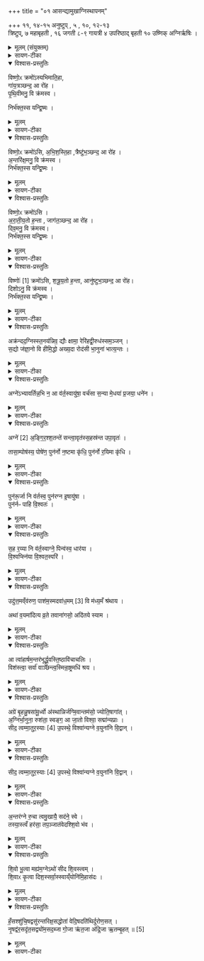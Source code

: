 +++
title = "०१ आसन्द्यामुखाग्निस्थापनम्"

+++
११, १४-१५ अनुष्टुप् ,
५ , १०, १२-१३  
त्रिष्टुप्,
७ महाबृहती ,
१६ जगती
८-९ गायत्री
४ उपरिष्ठाद् बृहती
१० उष्णिक्
अग्निर्ऋषिः ।
<details><summary>मूलम् (संयुक्तम्)</summary>

विष्णो॒ᳵ क्रमो॑ऽस्यभिमाति॒हा गा॑य॒त्रञ्छन्द॒ आ रो॑ह पृथि॒वीमनु॒ वि क्र॑मस्व॒ निर्भ॑क्त॒स्स यन्द्वि॒ष्मो विष्णो॒ᳵ क्रमो॑ऽस्यभिशस्ति॒हा त्रैष्टु॑भ॒ञ्छन्द॒ आ रो॑हा॒न्तरि॑क्ष॒मनु॒ वि क्र॑मस्व॒ निर्भ॑क्त॒स्स यन्द्वि॒ष्मो विष्णो॒ᳵ क्रमो॑ऽस्यरातीय॒तो ह॒न्ता जाग॑त॒ञ्छन्द॒ आ रो॑ह॒ दिव॒मनु॒ वि क्र॑मस्व॒ निर्भ॑क्त॒स्स यन्द्वि॒ष्मो विष्णोः॑ [1]  क्रमो॑ऽसि शत्रूय॒तो ह॒न्तानु॑ष्टुभ॒ञ्छन्द॒ आ रो॑ह॒ दिशोऽनु॒ वि क्र॑मस्व॒ निर्भ॑क्त॒स्स यन्द्वि॒ष्मः ।  
</details>


<details><summary>सायण-टीका</summary>

तत्र प्रथमोऽनुवाकः।  
यस्य निःश्वसितं वेदा यो वेदेभ्योऽखिलं जगत् ।  
निर्ममे तमहं वन्दे विद्यातीर्थमहेश्वरम् ॥  
१ ॥  
आद्यप्रपाठके ह्युख्यो योऽग्निः सोऽयं प्रपञ्चितः ।  
प्रपाठके द्वितीये तु स्याद्देवयजनग्रहः ॥  
२ ॥  
चयनार्थस्तत्र चानुवाका एकादशेरिताः ।  
आसन्द्यां स्थापनं वात्सप्रसूक्तेन ह्युपस्थितिः ॥  
३ ॥
* उखाग्नेर्नयनं गार्हपत्याग्निचयनं भुवः ।  
  कर्षणं चौषधावापो लोष्टक्षेपादिकं तथा ॥  
४  ॥  
  रुक्मादेरुपधानं स्वयमातृण्णादिकस्य च।  
  निधानं पशुशीर्षाणां याज्या अर्था उदीरिताः ॥  
५ ॥  
  तत्र प्रथमानुवाक आसन्द्यामुखाग्निस्थापनं प्रतिपाद्यते।
</details>

<details open><summary>विश्वास-प्रस्तुतिः</summary>

विष्णो॒ᳵ क्रमो॑ऽस्यभिमाति॒हा,  
गा॑य॒त्रञ्छन्द॒ आ रो॑ह  ।  
पृ॒थि॒वीमनु॒ वि क्र॑मस्व  ।  

निर्भ॑क्त॒स्स यन्द्वि॒ष्मः ।  
</details>

<details><summary>मूलम्</summary>

विष्णो॒ᳵ क्रमो॑ऽस्यभिमाति॒हा,  
गा॑य॒त्रञ्छन्द॒ आ रो॑ह  ।  
पृ॒थि॒वीमनु॒ वि क्र॑मस्व  ।  

निर्भ॑क्त॒स्स यन्द्वि॒ष्मः ।  
</details>

<details><summary>सायण-टीका</summary>

कल्पः—“ उपरि नाभेर्धारयमाणो विष्णोः क्रमोऽसीति चतुरो विष्णुक्रमा ञ्प्राचः क्रामति ’  इति।  
पाठस्तु— विष्णोः क्रमोऽसीति।  
यज्ञप्रयोगं कृत्स्नं व्याप्नोतीति विष्णुर्यजमानः ।  
यद्वा विष्णुना परमेश्वरेणाभेदोपचारं कृत्प्रा विष्णुरित्युच्यते ।  
हे प्रथमपादविन्यास त्वं विष्णो-रभिमातिहा पापघाती क्रमोऽसि।  
पाप्मा वा अभिमातिरिति श्रुत्यन्तरम् ।  
तादृशस्त्वं गायत्रं छन्द आरोहानुग्राहकत्वेन स्वी कुरु।   

ततः पृथिवीमनु विक्रमस्व प्रदेवतारूपमिमं प्रदेशं विशेषेण प्राप्नुहि ।  
यमभिमातिं वयं द्विष्मः सोऽयं निर्भक्तोऽस्मात्प्रदेशान्निः-सारितः ।  
एवमुत्तरेष्वपि योज्यम् ।   
</details>

<details open><summary>विश्वास-प्रस्तुतिः</summary>

विष्णो॒ᳵ क्रमो॑ऽसि,  अ॒भि॒श॒स्ति॒हा ,त्रैष्टु॑भ॒ञ्छन्द॒ आ रो॑ह  ।  
अ॒न्तरि॑क्ष॒मनु॒ वि क्र॑मस्व  ।  
निर्भ॑क्त॒स्स यन्द्वि॒ष्मः  ।  
</details>

<details><summary>मूलम्</summary>

विष्णो॒ᳵ क्रमो॑ऽसि,  अ॒भि॒श॒स्ति॒हा ,त्रैष्टु॑भ॒ञ्छन्द॒ आ रो॑ह  ।  
अ॒न्तरि॑क्ष॒मनु॒ वि क्र॑मस्व  ।  
निर्भ॑क्त॒स्स यन्द्वि॒ष्मः  ।  
</details>

<details><summary>सायण-टीका</summary>

अभिशस्तिहा मिथ्यापवादघाति ।
</details>

<details open><summary>विश्वास-प्रस्तुतिः</summary>

विष्णो॒ᳵ क्रमो॑ऽसि ।  
अ॒रा॒ती॒य॒तो ह॒न्ता , जाग॑त॒ञ्छन्द॒ आ रो॑ह ।  
दिव॒मनु॒ वि क्र॑मस्व।  
निर्भ॑क्त॒स्स यन्द्वि॒ष्मः ।
</details>

<details><summary>मूलम्</summary>

विष्णो॒ᳵ क्रमो॑ऽसि ।  
अ॒रा॒ती॒य॒तो ह॒न्ता , जाग॑त॒ञ्छन्द॒ आ रो॑ह ।  
दिव॒मनु॒ वि क्र॑मस्व।  
निर्भ॑क्त॒स्स यन्द्वि॒ष्मः ।
</details>

<details><summary>सायण-टीका</summary>

अरातिरवश्यदात यस्य दानाभावस्तमात्मन इच्छतीत्यरातीयंस्तस्य हन्ता विनाशकः।
</details>

<details open><summary>विश्वास-प्रस्तुतिः</summary>

विष्णोः॑ [1]  क्रमो॑ऽसि,
श॒त्रू॒य॒तो ह॒न्ता,  आनु॑ष्टुभ॒ञ्छन्द॒ आ रो॑ह।  
दिशोऽनु॒ वि क्र॑मस्व ।  
निर्भ॑क्त॒स्स यन्द्वि॒ष्मः ।  
</details>

<details><summary>मूलम्</summary>

विष्णोः॑ [1]  क्रमो॑ऽसि,
श॒त्रू॒य॒तो ह॒न्ता,  आनु॑ष्टुभ॒ञ्छन्द॒ आ रो॑ह।  
दिशोऽनु॒ वि क्र॑मस्व ।  
निर्भ॑क्त॒स्स यन्द्वि॒ष्मः ।  
</details>

<details><summary>सायण-टीका</summary>

प्रहारेण हन्तृत्वं शत्रुत्वं तदिच्छतीति शत्रू  *उखाग्नेश्चयनमिति ख, पुस्तके टिप्पन्यां पाठः ।  
१८६१ यंस्तस्य हन्ता विनाशकः।  
अत्र सर्वत्र यजमानः स्वात्मानं विष्णुत्वेन भावयेत् चतुर्णो प्रक्रमाणां प्रदेशान्पृथिव्यादिलोकरूपत्वेन भावयेत् ।  
गायत्रादिच्छन्दोभिमानिदेवतास्तेषां प्रक्रमाणामनुग्राहिकाः ।  
एतैर्मन्त्रैः साध्यान्विष्णुक्रमान्विधत्ते— “विष्णुमुखा वै देवाश्छन्दोभिरिमाल्ँलोकाननपजय्यमभ्यजयन्यद्विय्णुक्रमान्क्रमते विष्णुरेव भूत्वा यजमानश्छन्दोभिरिवल्ँलोकाननपजय्यपभि जयति विष्णोः क्रमोऽस्यभि-मातिहेत्याह गायत्री वै पृथिवी त्रैष्टुभमन्तरिक्षं जागती द्यौरानुष्टुभीर्दिशश्छन्दोभिरेवे-माल्ँ लेकान्यथापूर्वमामि जयति” (सं. का. ५ प्र. २ अ. १) इति।  
देवाः पूर्वं स्वेषु विष्णुमेव मुख्यं कृत्वा छन्दोभिमानिदेवैः सहिता अनपजय्यमन्यै-र्जेतुं यथा न शक्यते तथेमल्ँ लोकानभ्यजयन् ।  
अतो यजमानो विष्णुक्रमस्तथा जयति ।   गायत्रादिच्छन्दोदेवायां पृथिव्यादिलोकस्वामित्वेन तैः सह लोकानां जेतुं शक्यतया मन्त्रेषु गायत्रं छन्द आरोहेत्यादि पठितमित्यभिप्रायः ।
</details>

<details open><summary>विश्वास-प्रस्तुतिः</summary>

अक्र॑न्दद॒ग्निस्स्त॒नय॑न्निव॒ द्यौः क्षामा॒ रेरि॑हद्वी॒रुध॑स्सम॒ञ्जन् ।  
स॒द्यो ज॑ज्ञा॒नो वि हीमि॒द्धो अख्य॒दा रोद॑सी भा॒नुना॑ भात्य॒न्तः ।  
</details>

<details><summary>मूलम्</summary>

अक्र॑न्दद॒ग्निस्स्त॒नय॑न्निव॒ द्यौः क्षामा॒ रेरि॑हद्वी॒रुध॑स्सम॒ञ्जन् ।  
स॒द्यो ज॑ज्ञा॒नो वि हीमि॒द्धो अख्य॒दा रोद॑सी भा॒नुना॑ भात्य॒न्तः ।  
</details>

<details><summary>सायण-टीका</summary>

कल्पः—“अक्रन्ददग्निरित्येतामनुद्रुत्य” इति।   पाठस्तु— अक्रन्ददग्निरिति।   अयमग्निरक्रन्ददस्मदनिष्टनिवारणार्थं गर्जतु।   किमिव, स्तनय-न्निव द्यौः ।   यथा द्युलोकस्थो मेघः सस्यशोषभीतिनिवारणाय स्तनयति तद्वत् ।   किं कुर्वन् ।   क्षाम दाहकमस्माद्विरुद्धं रेरिहल्लेलिहानः, वीरुधः समञ्जन्पुष्पफलसमृद्धलताव-दस्मदनुकूलानि सम्यगमभिव्यञ्जयन् ।   हि यस्माज्जज्ञान उत्पद्यमानः सद्य ईं तदानीमे-वेद्धो दीप्तः सन्विविधं जगदख्यत्प्रख्यापयति ।   रोदसी द्यावापृथिव्यारेन्तर्भानुना रश्मिना स्वयमाभाति समन्तात्प्रकाशते ।  
एतस्य मन्त्रस्यानुवचनं विधत्ते— “प्रजापतिरग्निमसृजत सोऽस्मात्सृष्टः पराङैत्तमेतयाऽन्वैदक्रन्ददिति तया वै सोऽग्नेः प्रियं धामावारुन्ध यदेतामन्वाहाग्नेरवेतैया प्रिय घामाव रुन्धे” (सं. का. ५ प्र. २ अ. १) इति।  
स सृष्टोऽग्निरस्मात्प्रजापते पराङावृत्तिरहित ऐदगच्छत्।   अक्रन्ददित्येतयर्चा   १८६२ तमग्निमनुगम्य स प्रजापतिस्तयैवर्चाऽग्नेः प्रियं स्थानं प्राप्तवान् ।   अत एवास्या अनु-वचनमग्नेः प्रियस्य स्थानस्य संपादनाय भवति ।  
</details>

<details open><summary>विश्वास-प्रस्तुतिः</summary>

अग्ने॑ऽभ्यावर्तिन्न॒भि न॒ आ व॑र्त॒स्वायु॑षा॒ वर्च॑सा स॒न्या मे॒धया॑ प्र॒जया॒ धने॑न ।  
</details>

<details><summary>मूलम्</summary>

अग्ने॑ऽभ्यावर्तिन्न॒भि न॒ आ व॑र्त॒स्वायु॑षा॒ वर्च॑सा स॒न्या मे॒धया॑ प्र॒जया॒ धने॑न ।  
</details>

<details><summary>सायण-टीका</summary>

कल्पः—“अग्नेऽभ्यावर्तिन्निति चतसृभिः प्रदक्षिणमावर्तते”  तत्र प्रथमामाह— अग्नेऽभ्यावर्तिन्निति ।   आभिमुख्येनाऽऽवर्तितुं शीलमस्यास्तीत्याभ्यावर्ति, तादृश  हेऽग्न आयुरादिभिः सह नोऽस्मानभिलक्ष्बाऽऽवर्तस्व ।   आयुरपमृत्युरहितं वर्चः कान्ति-र्बलं वा, सनिर्धनदानं, मेधा श्रुतार्थधारणशक्तिः ।   प्रजा पुत्रादिः।   धनं सुवर्णम् ।   धन-शब्देन संपादयितब्यमुच्यते ।   सनिशब्देय संपादितस्या बन्धुभ्यः प्रदानशक्तिरुच्यते ।  
</details>

<details open><summary>विश्वास-प्रस्तुतिः</summary>

अग्ने॑ [2]  अ॒ङ्गि॒र॒श्श॒तन्ते॑ सन्त्वा॒वृत॑स्स॒हस्र॑न्त उपा॒वृतः॑ ।  

तासा॒म्पोष॑स्य॒ पोषे॑ण॒ पुन॑र्नो न॒ष्टमा कृ॑धि॒ पुन॑र्नो र॒यिमा कृ॑धि ।   
</details>

<details><summary>मूलम्</summary>

अग्ने॑ [2]  अ॒ङ्गि॒र॒श्श॒तन्ते॑ सन्त्वा॒वृत॑स्स॒हस्र॑न्त उपा॒वृतः॑ ।  

तासा॒म्पोष॑स्य॒ पोषे॑ण॒ पुन॑र्नो न॒ष्टमा कृ॑धि॒ पुन॑र्नो र॒यिमा कृ॑धि ।   
</details>

<details><summary>सायण-टीका</summary>

अथ द्वितीयामाह— अग्ने अङ्गिर इति ।   हेऽङ्गिरोऽङ्गसौष्ठवयुक्ताग्ने ते तवाऽऽवृतः शतं सन्तुं।   आवृतिशक्तयः शतसंख्याका भवन्तु ।   तथा ते तवोपावृत उमावृतिशक्तय, सहस्र-संख्याका भवन्तु ।   स्वस्यैवाऽऽवर्तनमावृत् ।   समीपवृर्तिनां पुरुषाणां द्रव्य विशेषाणां चाऽऽवर्ततमुपावृत् ।   अस्मासु स्नेहादिशयात्त्वमपि पुनः पुनरावर्तस्वत्वदीयाः पुरुषा-सत्वदीयानि च द्रव्याणि पुनः पुनरावर्तन्तामित्यर्थः ।   तासामावृतिशक्तीनां शतसहस्त्र-संख्याकानां यः पोषः समृद्धिस्तस्यापि पोषस्यान्यः पोषोऽयुतलक्षादिसंख्याकाभिवृद्धि-स्तादृशेन पोषेण नोऽस्मदीयं नष्टं धनं पुनर्भूयोऽ प्याकृध्यावृतं कुरु ।   पुनर्भृयोऽपि रयिं पूर्वससंपादितं धनमाकृधि सर्वतः संपादितं कुरु ।   
</details>

<details open><summary>विश्वास-प्रस्तुतिः</summary>

पुन॑रू॒र्जा नि व॑र्तस्व॒ पुन॑रग्न इ॒षायु॑षा ।  
पुन॑र्नᳶ पाहि वि॒श्वतः॑ ।  
</details>

<details><summary>मूलम्</summary>

पुन॑रू॒र्जा नि व॑र्तस्व॒ पुन॑रग्न इ॒षायु॑षा ।  
पुन॑र्नᳶ पाहि वि॒श्वतः॑ ।  
</details>

<details><summary>सायण-टीका</summary>

अथ  तृतीयामाह— पुनरूर्जेति ।   हेऽग्ने त्वमूर्जा क्षीरादिरसेन सह पुनर्निवर्तस्वात्रात्राऽगच्छ ।   इषाऽन्नेनाऽऽयुषा सह पुनरागच्छ ।   नोऽस्मान्पुन पुनः कृताद्विश्वतः सर्वस्मादपराधात्पाहि ।
</details>

<details open><summary>विश्वास-प्रस्तुतिः</summary>

स॒ह र॒य्या नि व॑र्त॒स्वाग्ने॒ पिन्व॑स्व॒ धार॑या ।  
वि॒श्वप्स्नि॑या वि॒श्वत॒स्परि॑ ।  
</details>

<details><summary>मूलम्</summary>

स॒ह र॒य्या नि व॑र्त॒स्वाग्ने॒ पिन्व॑स्व॒ धार॑या ।  
वि॒श्वप्स्नि॑या वि॒श्वत॒स्परि॑ ।  
</details>

<details><summary>सायण-टीका</summary>

अथ चतुर्थीमाह— सह रय्येति ।   हेऽग्ने रय्या धनेन सह निवर्तस्व ।   प्सा भक्षण इति धातुः विश्वैः सर्वैः प्सायते भक्ष्यते पीयत इति विश्वप्स्नी ।   तादृश्या वृष्टिधारया विश्वतस्परि सर्वेषां तुणधान्यलतापादपानामुपरि पिन्वस्व सिञ्च ।  
एतैर्मन्त्रैरावर्तनं विधत्ते—  १८६३ “ईश्वरो वा एषा पराङ्प्रदधा यो विष्णुक्रगान्क्रमते चतसृमिरा वर्तते चत्वारि छन्दाँ सि छन्दाँ सि खलु वा अग्नेः प्रिया तनूः प्रियामेवास्य तनुवमभि पर्यावर्तत” [सं. का. ५ प्र. २ अ. १] इति।  
यो यजमानो विष्णुक्रमानाचरत्येष पराङावृत्तिरहितः प्रदघ ईश्वरः प्रकर्षेण गन्तुं समर्थ पुनरावृत्तिं न लभत इत्यर्थः ।   अत आवृत्तिलाभाय चतुसृभिर्ऋग्भिरावृत्तिं कुर्यात ।   गायत्री त्रिष्टुब्जगत्यनुष्टुबिति चतुर्णां छन्दसामभ्ऱ्यादानावुपात्तत्वदग्निशरीर-त्वम् ।   आवृत्तौ प्रादक्षिण्यं विधत्ते— “दक्षिणा पर्यावर्तते स्वमेव वीर्यमनु पर्यावर्तत तस्माद्दक्षिणोऽर्ध आत्मनो वीर्यावत्तरोऽथो आदित्यस्वैवाऽऽवृतमनु पर्यावर्तते” (सं. का. ५ प्र. २ अ. १) इति ।  
दक्षिणा प्रादक्षिण्येन, दक्षिणभागमपस्थाप्य वामभागस्य परिभ्रमणं प्रादक्षिण्यम् ।   पुरुषस्य दक्षिणभागे सामर्थ्यातिशयसद्भावात्तदेवानुसृत्त्याऽऽवृत्तिकृता भवति ।   यस्माद्दक्षिणभागे वीर्यं श्रुतेरभिप्रेतं भवति तल्माल्लोकेऽपि सर्वेषु व्यापारेषु दक्षिणहस्तस्यैव वीर्यातिशय उषलभ्यते ।   किंच, आदित्यो मेरूं प्रदक्षिणी करोति तदप्यत्रानुसृतं भवति ।  
</details>

<details open><summary>विश्वास-प्रस्तुतिः</summary>

उदु॑त्त॒मव्ँव॑रुण॒ पाश॑म॒स्मदवा॑ध॒मम् [3] वि म॑ध्य॒मँ श्र॑थाय ।  

अथा॑ व॒यमा॑दित्य व्र॒ते तवाना॑गसो॒ अदि॑तये स्याम ।  
</details>

<details><summary>मूलम्</summary>

उदु॑त्त॒मव्ँव॑रुण॒ पाश॑म॒स्मदवा॑ध॒मम् [3] वि म॑ध्य॒मँ श्र॑थाय ।  

अथा॑ व॒यमा॑दित्य व्र॒ते तवाना॑गसो॒ अदि॑तये स्याम ।  
</details>

<details><summary>सायण-टीका</summary>

कल्पः “उदुत्तममिति त्शिक्यपाशमुन्मुच्य” इति ।   पाठस्तु— उदुत्तमं वरुणेति ।   हे वरुणोत्तममुत्तमाङ्गे शिरसि स्थापितं त्वदीयं पाशमु(मस्मदस्मत्त उ) त्कृष्य श्रथाय विनाशय ।   अधममधमाङ्गे स्थापितं पादप्रदेशे स्थापितं पाशमवकृष्य विनाशय ।   मध्यमप्रदेशे स्थापितं पाशं विच्छेदय ।   अथ पाशत्रयमिन, शानन्तरं हे आदित्य सूर्यसदृश वरुण वयमनागसः पापरहिताः सन्तस्तव व्रते त्वदीये कर्मणि अदितयेऽखण्डितत्वाय स्याम योग्या भवेम ।  
अनेन मन्त्रेण शिक्यपाशोन्मोकमभिप्रेत्य मन्त्रगतस्य व णपाशस्य प्रसंङ्गं दर्शयति—
“शुनःशेषमाजीगर्ति वरुणोऽगृह्णात्स एतां वरुणीमपश्यत्तया वै स आत्मानं वरुणापाशादमुञ्चद्रुणो वा एतं गृह्णाति य उखां प्रतिमुञ्चत उदुत्तमं   १८६४ वरुणपाशमस्मदित्याइऽऽत्मानमेवैतया वरुणपाशान्मुञ्चति” [सं. का. ५ प्र. २ अ. १] इति।  
शुनःशेषो नाम ऋषिः स चाजीगर्तस्य पुत्रस्तं कदाचिद्वरुणोगृह्णाद्गहीत वान् वरुणगृहीतत्वं च जलोदरव्याधिनाऽभिव्यज्यते ।   स च शुनःशेषस्त त्परि हारायोदुत्तममित्येतां वारुणीमृचमपश्यत् ।   ततस्तयैवर्चा स शुनःशेषः स्वात्मानं पाशान्मोचितवान् ।   अतोऽत्रापि यो यजमान उखां प्रतिमुञ्चते योऽयं वरुण गृहीतः संस्तत्परिहारायोदुत्तममित्यनया शिक्यपाशमुन्मुच्य तन्मन्त्रप्रसादेन वरुण पाशान्मुक्तो भवति ।  
</details>

<details open><summary>विश्वास-प्रस्तुतिः</summary>

आ त्वा॑हार्षम॒न्तर॑भूर्द्ध्रु॒वस्ति॒ष्ठावि॑चाचलिः ।  
विश॑स्त्वा॒ सर्वा॑ वाञ्छन्त्व॒स्मिन्रा॒ष्ट्रमधि॑ श्रय ।  
</details>

<details><summary>मूलम्</summary>

आ त्वा॑हार्षम॒न्तर॑भूर्द्ध्रु॒वस्ति॒ष्ठावि॑चाचलिः ।  
विश॑स्त्वा॒ सर्वा॑ वाञ्छन्त्व॒स्मिन्रा॒ष्ट्रमधि॑ श्रय ।  
</details>

<details><summary>सायण-टीका</summary>

कल्पः—“आ त्वाऽहार्षमित्याहृत्य” इति ।   पाठस्तु— आ त्वाऽहर्षमिति ।   हेऽग्ने त्वामाहार्षमाहृतवानस्मि ।   त्वं चोखाया अन्तर भृरवस्थितोऽसि ।   अविचाचलिरत्यन्तं चलनरहितो घ्रुवस्तिष्ठ स्थिरस्तिष्ठ ।   सवां विशः प्रजास्त्वां वाञ्छन्तु ।   अस्मिन्यजमाने राष्ट्रमधिश्रयाधिकं स्थापय ।  
अस्य मन्त्रस्य प्रथमपादे वह्नेराहरणं प्रसिद्धमेव प्रतीयत इति दर्शयति— “आ त्वाऽहार्षमित्याहाऽऽ ह्येनँ हरति” (सं. का. ५ प्र. २ अ. १) इति।   द्वितीयपादेऽन्वयव्यतिरेकाम्यां प्रतिष्ठा सिध्यतीत्याह— “घ्रुवस्तिष्ठाविचाचलिरित्याह प्रतिष्ठित्यै” (सं. का. ५ प्र. २ अ. १) इति।   तृतीयपादे प्रजासमृद्धिं चतुर्थपादे राज्यस्थैर्यं च क्रमेण दर्शयति— “विशस्त्वा सर्वा वाञ्छन्त्वित्याह विशैवैनँ समर्धत्यस्मिन्नाष्ट्रमधि श्रयेत्याह राष्ट्रमेवास्मिन्ध्रुवमकः” [सं. का. ५ प्र. २ अ. १] इति।  
विशा प्रजया ।   एनं यजमानम् ।   अस्मिन्यजमाने ।   अकः करोति ।  
चतुर्थपादपाठकाले यजमानविषयं काम्यं मनसा ध्यानं विधत्ते— “यं कामयेत राष्ट्रँ स्यादिति तं मनसा ध्यायेद्राष्ट्रमेव भवति” [सं. का. ५ प्र. २ अ. १] इति।  
यं यजमानमुद्दिश्य राज्यमस्त्विति कामयेताध्वर्युस्तं चतुर्थपादोच्चारणकाले ध्यायेत् ।  
</details>

<details open><summary>विश्वास-प्रस्तुतिः</summary>

अग्रे॑ बृ॒हन्नु॒षसा॑मू॒र्ध्वो अ॑स्थान्निर्जग्मि॒वान्तम॑सो॒ ज्योति॒षागा॑त् ।  
अ॒ग्निर्भा॒नुना॒ रुश॑ता॒ स्वङ्ग॒ आ जा॒तो विश्वा॒ सद्मा॑न्यप्राः ।  
सीद॒ त्वम्मा॒तुर॒स्याः [4]  उ॒पस्थे॒ विश्वा॑न्यग्ने व॒युना॑नि वि॒द्वान् ।  
</details>

<details><summary>मूलम्</summary>

अग्रे॑ बृ॒हन्नु॒षसा॑मू॒र्ध्वो अ॑स्थान्निर्जग्मि॒वान्तम॑सो॒ ज्योति॒षागा॑त् ।  
अ॒ग्निर्भा॒नुना॒ रुश॑ता॒ स्वङ्ग॒ आ जा॒तो विश्वा॒ सद्मा॑न्यप्राः ।  
सीद॒ त्वम्मा॒तुर॒स्याः [4]  उ॒पस्थे॒ विश्वा॑न्यग्ने व॒युना॑नि वि॒द्वान् ।  
</details>

<details><summary>सायण-टीका</summary>

कल्पः— “उपतिष्ठते बृहन्नुषसामूर्ध्वो अस्थात्” इति ।   पाठस्तु— अग्रे वृहन्निति ।   अयमाग्निर्बृहन्नुषसामग्र उषसां मुख ऊर्ध्वोऽस्थात्, अग्निहोत्रादौ बोध्यमान उत्तिष्ठति ।   ज्योतिषा स्वकीयेन तेजसा तमसो निर्जग्मिवान्निर्गतः सन्नागात् ।   कीदृशोऽग्निः ।   रुशता तमो हिंसता भानुना रश्मिना स्वङ्गः शोभनशरीरः ।   किंच जात उत्पन्नमात्र एव विश्व सद्मानि सर्वाणि स्थानानि आप्राः स्वकीयेन तेजसा सर्वत्र पूरितवान्।  
अस्य मन्त्रस्य प्रथमार्धे भागत्रयं क्रमेण व्याचष्टे—
“अग्रे बृहन्नुषसामूर्ध्वो अस्थादित्याहाग्रमेवैनँ समानानां करोति निर्जग्मिवान्तमस इत्याह तम एवास्मादप हन्ति ज्योतिषाऽऽगादित्याह ज्योतिरेवास्मिन्दधाति” (सं. का. ५ प्र. २ अ. १) इति।  
</details>

<details open><summary>विश्वास-प्रस्तुतिः</summary>

सीद॒ त्वम्मा॒तुर॒स्याः [4]  उ॒पस्थे॒ विश्वा॑न्यग्ने व॒युना॑नि वि॒द्वान् ।
</details>

<details><summary>मूलम्</summary>

सीद॒ त्वम्मा॒तुर॒स्याः [4]  उ॒पस्थे॒ विश्वा॑न्यग्ने व॒युना॑नि वि॒द्वान् ।
</details>

<details><summary>सायण-टीका</summary>

कल्पः“सीद त्वं मातुरस्या उपस्थ इति तस्यां चतुसृभिरुख्यं सादयति” इति।  
औदुम्बर्या (रा) सन्द्याः प्रकृतत्वात्सैव तस्यामिति परामृश्यते ।  
तत्र प्रथमामाह— सीद त्वमिति ।   हेऽग्ने त्वं मातृसमानाया अस्या आसन्द्या उखाया उपस्थ उत्सङ्गे सीदोपविश ।   कीदृशस्त्वं, विश्वानि वयुनानि सर्वाञ्ज्ञानोपायान्विद्वान ।   एनामुखामर्चिषा त्वदीयदीप्त्या मा शूशुचोऽत्यन्तं मा दपिय ।   तपसा संतापेनापि माऽभिशूसुचः ।   अर्चिः कारणं, तपः कार्यम् ।   कारणेनैष ( नेषत् ) तापो भवति ।   कार्येण तु भूयान्, तदुभयं मा कुर्वित्यर्थः ।   अस्यामुखायामन्तः शुक्रज्योतिर्निर्मेलप्रकाशः सन्विभाहि विशेषेण दीप्यस्व ।  
</details>

<details open><summary>विश्वास-प्रस्तुतिः</summary>

अ॒न्तर॑ग्ने रु॒चा त्वमु॒खायै॒ सद॑ने॒ स्वे ।  
तस्या॒स्त्वँ हर॑सा॒ तप॒ञ्जात॑वेदश्शि॒वो भ॑व ।  
</details>

<details><summary>मूलम्</summary>

अ॒न्तर॑ग्ने रु॒चा त्वमु॒खायै॒ सद॑ने॒ स्वे ।  
तस्या॒स्त्वँ हर॑सा॒ तप॒ञ्जात॑वेदश्शि॒वो भ॑व ।  
</details>

<details><summary>सायण-टीका</summary>

अथ द्वितीयामाह— अन्तरग्ने रुचेति ।   हेऽग्ने उखायै तस्या उखाया अन्तर्मध्ये स्वे सदने स्वकीये स्थान रुचा दीप्त्या युज्यस्व ।   हे जातवेदस्त्वं तस्य उखायाः शिवो भव सुखप्रदो भव ।   किं कुर्वन्हरसा तेजसा तपञ्ज्वलन् ।   
</details>

<details open><summary>विश्वास-प्रस्तुतिः</summary>

शि॒वो भू॒त्वा मह्य॑म॒ग्नेऽथो॑ सीद शि॒वस्त्वम् ।  
शि॒वाᳵ कृ॒त्वा दिश॒स्सर्वा॒स्स्वाय्ँयोनि॑मि॒हास॑दः ।  
</details>

<details><summary>मूलम्</summary>

शि॒वो भू॒त्वा मह्य॑म॒ग्नेऽथो॑ सीद शि॒वस्त्वम् ।  
शि॒वाᳵ कृ॒त्वा दिश॒स्सर्वा॒स्स्वाय्ँयोनि॑मि॒हास॑दः ।  
</details>

<details><summary>सायण-टीका</summary>

अथ तृतीयामाह—  १८६६ शिवो भूत्वेति ।   हेऽग्ने मह्यं मदर्थं शिवः शान्तो भूत्वाऽथो अनन्तरं त्वं शिवः सीद सर्वान्प्रति शान्तः सन्नुपविश ।   सर्वा दिशः शान्ताः कृत्वेहास्यामुखायां स्वां योनिं स्वकीयं स्थानमासद आगत्योपविश ।  
</details>

<details open><summary>विश्वास-प्रस्तुतिः</summary>

हँ॒सश्शु॑चि॒षद्वसु॑रन्तरिक्ष॒सद्धोता॑ वेदि॒षदति॑थिर्दुरोण॒सत् ।  
नृ॒षद्व॑र॒सदृ॑त॒सद्व्यो॑म॒सद॒ब्जा गो॒जा ऋ॑त॒जा अ॑द्रि॒जा ऋ॒तम्बृ॒हत् ॥ [5]
</details>

<details><summary>मूलम्</summary>

हँ॒सश्शु॑चि॒षद्वसु॑रन्तरिक्ष॒सद्धोता॑ वेदि॒षदति॑थिर्दुरोण॒सत् ।  
नृ॒षद्व॑र॒सदृ॑त॒सद्व्यो॑म॒सद॒ब्जा गो॒जा ऋ॑त॒जा अ॑द्रि॒जा ऋ॒तम्बृ॒हत् ॥ [5]
</details>

<details><summary>सायण-टीका</summary>

अथ चतुर्थीमाह— हँस शुचिषदिति ।   हन्ति स्वयमाहवनीयादिदेशेषु गच्छतीति वा वैरिणं हिनस्तीति वा हंसोऽयमग्निः ।   शुचौ यजने सीदतीति शुचिषत् ।   यजमानं वासयतीति वसुः ।   अन्तरिक्षे धूमज्वालारूपेण सीदतीत्यन्तरिक्षसत् ।   होता देवानामाह्वाता ।   वेद्यां यज्ञसंबन्धिन्यां सीदतीति वेदिषत् ।   अतिथिर्दुरोणसदतिथिसमानः सन्दुरोणेषु यजमानगृहेषु सीदतीति दुरोणसत् ।   नृषु मनुष्येषु जठराग्निरूपेण सीदतीति नृषत् ।   वरे श्रेष्ठे श्रोत्रियगृहे सीदतीति वरसत् ।   ऋते यज्ञे तन्निष्पादकत्वेन सीदतीति ऋतसत् ।   व्योमन्याकाशे सूर्यरूपेण सीदतीति व्योमसत् ।   अप्सु वृष्टिधारारूपासु वैद्युतरूपेण जायते प्रादुर्भवतीत्यब्जाः ।   गोकार्ये घृते ज्वालारूपेण जायते व्यज्यत इति गोजाः ।   ऋतार्थं यज्ञार्थमेव जातत्वादृतजाः ।   अद्रो पर्वते दावानलरूपेण जायत इत्याद्रिजाः ।   ईदृशोऽग्निर्बृहदृतं प्रौढमग्निचयनोपेतं यज्ञं निष्पादयत्विति शेषः ।  
एतन्मन्त्रसाध्यमग्निस्थापनं विधत्ते— “चतसृभिः सादयति चत्वारि छन्दाँ सि छन्दोभिरेव” (सं. का. ५ प्र. २ अ. १) इति।  
सादयतीत्यनुवर्तते ।   सीद त्वं मातुरित्यादिभिश्चतसृभिरौदुम्बर्यामुख्याग्निं स्थापयेत।   छन्दोभिरेव स्थापितवान्भवति ।  
हँस इत्यादिकायामुत्तमायामृचि च्छन्दोविशेषं प्रशंसति— अतिच्छन्दसोत्तमया वर्ष्म वा एषा छन्दसां यदतिच्छन्दा वर्ष्मैवनैँ समानानां करोति” (सं. का. ५ प्र. २ अ. १) इति।  
“अतिच्छन्दस्यन्यच्छन्दसामन्तर्भावात्सर्वेषामन्येषां छन्दसामियमतिच्छन्दा ऋक्शरीरम् ।   अ (य) त ईदृश्योत्तमया सादनेनैनं यजमानं समानानामन्येषां पुरुषाणां शरीरस्थानीयमेव करोति, तस्मादनयोत्तमया सादयति ।  
 १८६७ अत्रोत्तमायां ये बहवः सच्छब्दाः शुचिषदित्यादयस्तान्प्रशंसति— “सद्वती भवती सत्त्वमेवैनं गमयति” (सं. का. ५ प्र. २ अ. १) इति।  
ऋचो बहुभिः सच्छब्दैरुपेतत्वेनैनं यजमानं सत्त्वं चिरकालावस्थत्वं गमयति प्रापयति ।   अत्र विनियोगसंग्रहः—

विष्णोश्चतुर्भिराक्रामेदक्रन्देत्यनुवक्त्यथ ।  
अग्ने चतुर्भिरावृत्त उदू पाशं विमुञ्चति ॥  
आ त्वोख्यमाहरेदग्रेऽभ्युपस्थाय चतुष्टयात् ।  
सीदेत्यादेस्तथाऽऽसन्द्यां सादयेत्षोडशोदिताः ॥  

 इति श्रीमत्सायणाचार्यविरचिते माधवीये वेदार्थप्रकाशे कृष्णयजुर्वेदीयतैत्तिरीयसंहिताभाष्ये चतुर्थकाण्डे द्वितीयप्रपाठके  प्रथमोऽनुवाकः ॥   १ ॥  
 ( अथ चतुर्थाष्टके द्वितीयप्रपाठके द्वितीयोऽनुवाकः )।  
</details>
